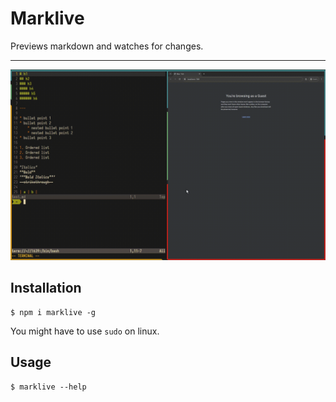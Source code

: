 # Marklive

Previews markdown and watches for changes.

---

![preview](./preview/marklive.gif)

## Installation

```
$ npm i marklive -g
```

You might have to use `sudo` on linux.

## Usage

```
$ marklive --help
```
